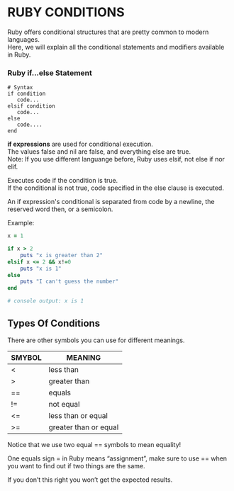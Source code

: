 # RUBY CONDITIONS
Ruby offers conditional structures that are pretty common to modern languages. <br/>
Here, we will explain all the conditional statements and modifiers available in Ruby.

### Ruby if...else Statement
```
# Syntax
if condition
   code...
elsif condition
   code...
else
   code....
end
```
**if expressions** are used for conditional execution.<br/>
The values false and nil are false, and everything else are true.<br/>
Note: If you use different languange before, Ruby uses elsif, not else if nor elif.

Executes code if the condition is true.<br/>
If the conditional is not true, code specified in the else clause is executed.

An if expression's conditional is separated from code by a newline, the reserved word then, or a semicolon.

Example:
``` RUBY
x = 1

if x > 2
    puts "x is greater than 2"
elsif x <= 2 && x!=0
    puts "x is 1"
else
    puts "I can't guess the number"
end

# console output: x is 1
```

## Types Of Conditions
There are other symbols you can use for different meanings.

| SMYBOL 	| MEANING               |
|----------|-----------------------|
| < 	    | less than             |
| \> 	    | greater than          |
| == 	    | equals                |
| != 	    | not equal             | 
| <= 	    | less than or equal    |
| \>= 	    | greater than or equal |

Notice that we use two equal == symbols to mean equality!

One equals sign = in Ruby means “assignment”, make sure to use == when you want to find out if two things are the same.

If you don’t this right you won’t get the expected results.